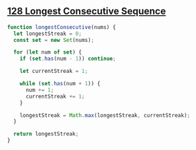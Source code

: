 ## [128 Longest Consecutive Sequence](https://leetcode.com/problems/longest-consecutive-sequence/description/)

<!-- notecardId: 1740503834022 -->

```js
function longestConsecutive(nums) {
  let longestStreak = 0;
  const set = new Set(nums);

  for (let num of set) {
    if (set.has(num - 1)) continue;

    let currentStreak = 1;

    while (set.has(num + 1)) {
      num += 1;
      currentStreak += 1;
    }

    longestStreak = Math.max(longestStreak, currentStreak);
  }

  return longestStreak;
}
```
